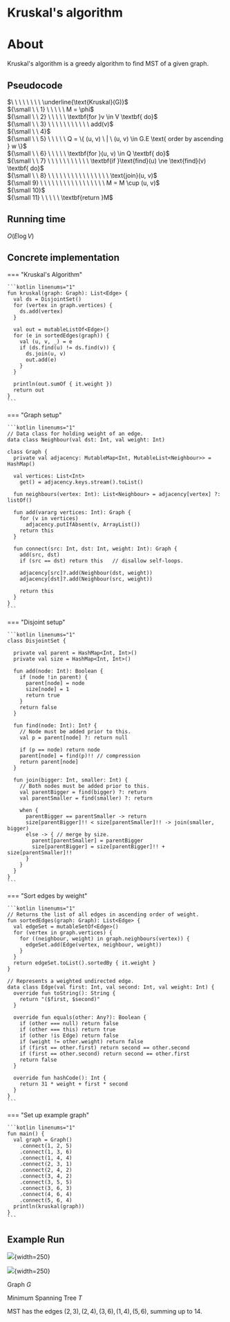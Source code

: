 # Kruskal's algorithm

<style>
.md-logo img {
  content: url('/data-structures/graph/network-light.svg');
}

:root [data-md-color-scheme=slate] .md-logo img  {
  content: url('/data-structures/graph/network-dark.svg');
}
</style>

# About

Kruskal's algorithm is a greedy algorithm to find MST of a given graph.

## Pseudocode

$\ \ \ \ \ \ \ \ \underline{\text{Kruskal}(G)}$ <br>
${\small \ \ 1} \ \ \ \ \ M = \phi$ <br>
${\small \ \ 2} \ \ \ \ \ \textbf{for }v \in V \textbf{ do}$ <br>
${\small \ \ 3} \ \ \ \ \ \ \ \ \ \ \ add(v)$ <br>
${\small \ \ 4}$ <br>
${\small \ \ 5} \ \ \ \ \ Q = \{ (u, v) \ | \ (u, v) \in G.E \text{ order by ascending } w \}$ <br>
${\small \ \ 6} \ \ \ \ \ \textbf{for }(u, v) \in Q \textbf{ do}$ <br>
${\small \ \ 7} \ \ \ \ \ \ \ \ \ \ \ \textbf{if }\text{find}(u) \ne \text{find}(v) \textbf{ do}$ <br>
${\small \ \ 8} \ \ \ \ \ \ \ \ \ \ \ \ \ \ \ \ \text{join}(u, v)$ <br>
${\small 9} \ \ \ \ \ \ \ \ \ \ \ \ \ \ \ \ \ M = M \cup (u, v)$ <br>
${\small 10}$ <br>
${\small 11} \ \ \ \ \ \textbf{return }M$ <br>

## Running time

$O(E \log V)$

## Concrete implementation

=== "Kruskal's Algorithm"

    ```kotlin linenums="1"
    fun kruskal(graph: Graph): List<Edge> {
      val ds = DisjointSet()
      for (vertex in graph.vertices) {
        ds.add(vertex)
      }

      val out = mutableListOf<Edge>()
      for (e in sortedEdges(graph)) {
        val (u, v, _) = e
        if (ds.find(u) != ds.find(v)) {
          ds.join(u, v)
          out.add(e)
        }
      }

      println(out.sumOf { it.weight })
      return out
    }
    ```

=== "Graph setup"

    ```kotlin linenums="1"
    // Data class for holding weight of an edge.
    data class Neighbour(val dst: Int, val weight: Int)

    class Graph {
      private val adjacency: MutableMap<Int, MutableList<Neighbour>> = HashMap()

      val vertices: List<Int>
        get() = adjacency.keys.stream().toList()

      fun neighbours(vertex: Int): List<Neighbour> = adjacency[vertex] ?: listOf()

      fun add(vararg vertices: Int): Graph {
        for (v in vertices)
          adjacency.putIfAbsent(v, ArrayList())
        return this
      }

      fun connect(src: Int, dst: Int, weight: Int): Graph {
        add(src, dst)
        if (src == dst) return this   // disallow self-loops.

        adjacency[src]?.add(Neighbour(dst, weight))
        adjacency[dst]?.add(Neighbour(src, weight))

        return this
      }
    }
    ```

=== "Disjoint setup"

    ```kotlin linenums="1"
    class DisjointSet {

      private val parent = HashMap<Int, Int>()
      private val size = HashMap<Int, Int>()

      fun add(node: Int): Boolean {
        if (node !in parent) {
          parent[node] = node
          size[node] = 1
          return true
        }
        return false
      }

      fun find(node: Int): Int? {
        // Node must be added prior to this.
        val p = parent[node] ?: return null

        if (p == node) return node
        parent[node] = find(p)!! // compression
        return parent[node]
      }

      fun join(bigger: Int, smaller: Int) {
        // Both nodes must be added prior to this.
        val parentBigger = find(bigger) ?: return
        val parentSmaller = find(smaller) ?: return

        when {
          parentBigger == parentSmaller -> return
          size[parentBigger]!! < size[parentSmaller]!! -> join(smaller, bigger)
          else -> { // merge by size.
            parent[parentSmaller] = parentBigger
            size[parentBigger] = size[parentBigger]!! + size[parentSmaller]!!
          }
        }
      }
    }
    ```

=== "Sort edges by weight"

    ```kotlin linenums="1"
    // Returns the list of all edges in ascending order of weight.
    fun sortedEdges(graph: Graph): List<Edge> {
      val edgeSet = mutableSetOf<Edge>()
      for (vertex in graph.vertices) {
        for ((neighbour, weight) in graph.neighbours(vertex)) {
          edgeSet.add(Edge(vertex, neighbour, weight))
        }
      }
      return edgeSet.toList().sortedBy { it.weight }
    }

    // Represents a weighted undirected edge.
    data class Edge(val first: Int, val second: Int, val weight: Int) {
      override fun toString(): String {
        return "($first, $second)"
      }

      override fun equals(other: Any?): Boolean {
        if (other === null) return false
        if (other === this) return true
        if (other !is Edge) return false
        if (weight != other.weight) return false
        if (first == other.first) return second == other.second
        if (first == other.second) return second == other.first
        return false
      }

      override fun hashCode(): Int {
        return 31 * weight + first * second
      }
    }
    ```

=== "Set up example graph"

    ```kotlin linenums="1"
    fun main() {
      val graph = Graph()
        .connect(1, 2, 5)
        .connect(1, 3, 6)
        .connect(1, 4, 4)
        .connect(2, 3, 1)
        .connect(2, 4, 2)
        .connect(3, 4, 2)
        .connect(3, 5, 5)
        .connect(3, 6, 3)
        .connect(4, 6, 4)
        .connect(5, 6, 4)
      println(kruskal(graph))
    }
    ```

## Example Run

<div markdown class="grid">

![](/data-structures/graph/minimum-spanning-tree/example-graph.png){width=250}

![](/data-structures/graph/minimum-spanning-tree/example-mst.png){width=250}

$\text{Graph }G$

$\text{Minimum Spanning Tree }T$

</div>

MST has the edges $(2, 3), (2, 4), (3, 6), (1, 4), (5, 6)$, summing up to $14$.
